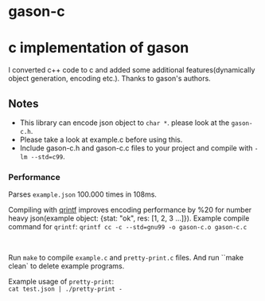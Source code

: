 gason-c
=======

# c implementation of gason
I converted c++ code to c and added some additional features(dynamically
object generation, encoding etc.). Thanks to gason's authors.

## Notes
- This library can encode json object to `char *`. please look at the `gason-c.h`.
- Please take a look at example.c before using this.
- Include gason-c.h and gason-c.c files to your project and compile with `-lm --std=c99`.

### Performance
Parses `example.json` 100.000 times in 108ms.

Compiling with [qrintf](https://github.com/h2o/qrintf) improves encoding performance by %20 for number heavy json(example object: {stat: "ok", res: [1, 2, 3 ...]}).
Example compile command for `qrintf`: `qrintf cc -c --std=gnu99 -o gason-c.o gason-c.c`

<br>

Run `make` to compile `example.c` and `pretty-print.c` files. And run ``make clean`
 to delete example programs.

Example usage of `pretty-print`:<br>
`cat test.json | ./pretty-print -`